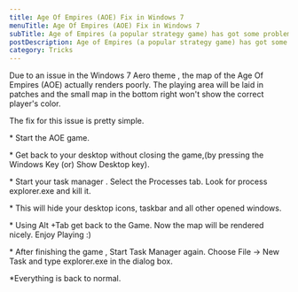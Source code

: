 ```yaml
---
title: Age Of Empires (AOE) Fix in Windows 7
menuTitle: Age Of Empires (AOE) Fix in Windows 7
subTitle: Age of Empires (a popular strategy game) has got some problems with color rendering while played in Window 7. A quick harmless solution for that is here.
postDescription: Age of Empires (a popular strategy game) has got some problems with color rendering while played in Window 7. A quick harmless solution for that is here.
category: Tricks
---
```

Due to an issue in the Windows 7 Aero theme , the map of the Age Of Empires (AOE) actually renders poorly. The playing area will be laid in patches and the small map in the bottom right won't show the correct player's color.

The fix for this issue is pretty simple.

\* Start the AOE game.

\* Get back to your desktop without closing the game,(by pressing the Windows Key (or) Show Desktop key).

\* Start your task manager . Select the Processes tab. Look for process explorer.exe and kill it.

\* This will hide your desktop icons, taskbar and all other opened windows.

\* Using Alt +Tab get back to the Game. Now the map will be rendered nicely. Enjoy Playing :)

\* After finishing the game , Start Task Manager again. Choose File -> New Task and type explorer.exe in the dialog box.

\*Everything is back to normal.